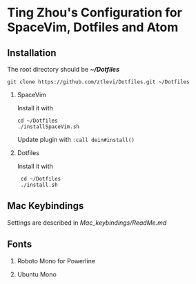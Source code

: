 # Ting Zhou's Configuration for SpaceVim, Dotfiles and Atom

## Installation

The root directory should be ***~/Dotfiles***

 `git clone https://github.com/ztlevi/Dotfiles.git ~/Dotfiles`

1. SpaceVim

   Install it with 

   ```shell
   cd ~/Dotfiles
   ./installSpaceVim.sh
   ```

   Update plugin with `:call dein#install()`

2. Dotfiles

   Install it with 

   ```shell
    cd ~/Dotfiles
    ./install.sh
   ```

## Mac Keybindings
Settings are described in *Mac_keybindings/ReadMe.md*

## Fonts

1. Roboto Mono for Powerline


2. Ubuntu Mono

